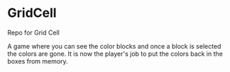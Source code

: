 # GridCell
Repo for Grid Cell


A game where you can see the color blocks and once a block is selected the colors are gone.  It is now the player's job to put the colors back in the boxes from memory.
